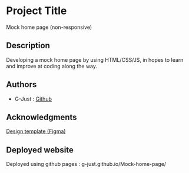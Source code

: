 # Project Title

Mock home page (non-responsive)

## Description

Developing a mock home page by using HTML/CSS/JS, in hopes to learn and improve at coding along the way.

## Authors

- G-Just : [Github](https://github.com/G-Just)

## Acknowledgments

[Design template (Figma)](<https://www.figma.com/file/9mV6rCFOEd1ptuZ4JBovVS/Collab-landing-page-design-(Community)?type=design&node-id=1-271&mode=design&t=DU7jFoAY8m66scQO-0>)

## Deployed website

Deployed using github pages :
g-just.github.io/Mock-home-page/
